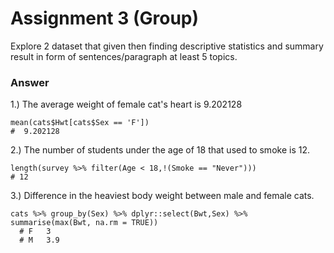 # Assignment 3 (Group)
Explore 2 dataset that given then finding descriptive statistics and summary result in form of sentences/paragraph at least 5 topics.

### Answer

1.) The average weight of female cat's heart is 9.202128
```{R}
mean(cats$Hwt[cats$Sex == 'F'])
#  9.202128
```
2.) The number of students under the age of 18 that used to smoke is 12.
```{R}
length(survey %>% filter(Age < 18,!(Smoke == "Never")))
# 12
```
3.) Difference in the heaviest body weight between male and female cats.
```{R}
cats %>% group_by(Sex) %>% dplyr::select(Bwt,Sex) %>% summarise(max(Bwt, na.rm = TRUE))
  # F   3  
  # M   3.9
```
